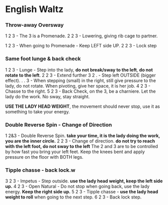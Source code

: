 # English Waltz

### Throw-away Oversway

1 2 3 - The 3 is a Promenade.
2 2 3 - Lowering, giving rib cage to partner.

1 2 3 - When going to Promenade - Keep LEFT side UP.
2 2 3 - Lock step

### Same foot lunge & back check

1 2 3 - Lunge - Step into the lady, **do not break/sway to the left**, **do not rotate to the left**.
2 2 3 - Extend further
3 2 . - Step left OUTSIDE (bigger effect).
. . 3 - When stepping (small) in the right, still give pressure to the lady, do not rotate.
When pivoting, give her space, it is her job.
4 2 3 - Chasse to the right.
5 2 3 - Back Check, on the 3, be a charniere. Let the lady do the work. No sway, stay straight.

**USE THE LADY HEAD WEIGHT**, the movement should never stop, use it as something to take your energy.

### Double Reverse Spin - Change of Direction

1 2&3 - Double Reverse Spin. **take your time, it is the lady doing the work, you are the inner circle.**
2 2 3 - Change of direction. **do not try to reach with the left foot, do not sway to the left**
The 2 and 3 are to be controlled by how fast you bring your left feet. Keep the knees bent and apply pressure on the floor with BOTH legs.

### Tipple chasse - back lock.w

3 2 3 - Impetus - Step outside. **use the lady head weight, keep the left side up.**
4 2 3 - Open Natural - Do not stop when going back, use the lady energy. **Keep the right side up.**
5 2 3 - Tipple chasse - **use the lady head weight to roll** when going to the next step.
6 2 3 - Back lock step.
